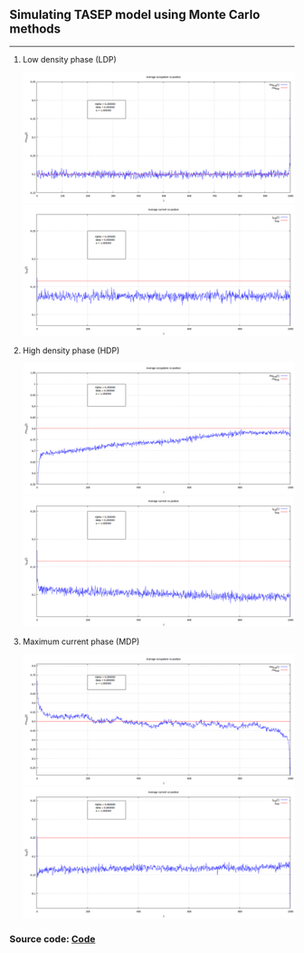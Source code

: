 ## Simulating TASEP model using Monte Carlo methods

--- 

1. Low density phase (LDP)

    ![Average density](/TASEP/plots/plot1a.png)
    ![Average current](/TASEP/plots/plot1b.png) 

2. High density phase (HDP)

    ![Average density](/TASEP/plots/plot2a.png)
    ![Average current](/TASEP/plots/plot2b.png) 

1. Maximum current phase (MDP)

    ![Average density](/TASEP/plots/plot3a.png)
    ![Average current](/TASEP/plots/plot3b.png) 


### Source code: [Code](/TASEP/TASEP.f95)